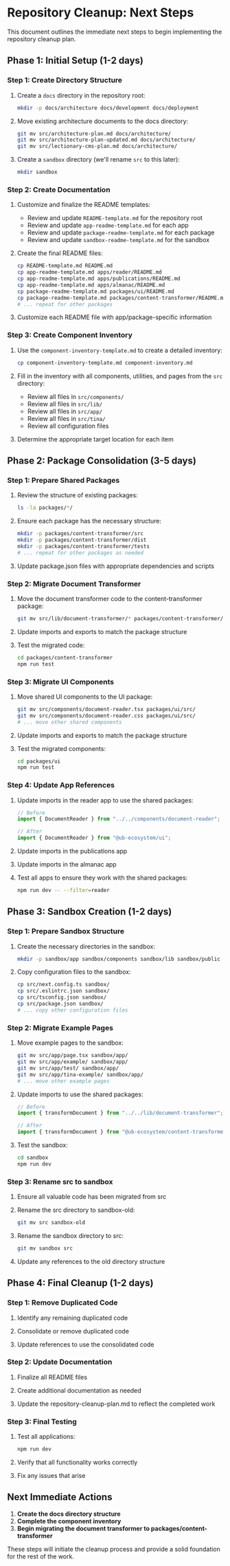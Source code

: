 # Repository Cleanup: Next Steps

This document outlines the immediate next steps to begin implementing the repository cleanup plan.

## Phase 1: Initial Setup (1-2 days)

### Step 1: Create Directory Structure

1. Create a `docs` directory in the repository root:

   ```bash
   mkdir -p docs/architecture docs/development docs/deployment
   ```

2. Move existing architecture documents to the docs directory:

   ```bash
   git mv src/architecture-plan.md docs/architecture/
   git mv src/architecture-plan-updated.md docs/architecture/
   git mv src/lectionary-cms-plan.md docs/architecture/
   ```

3. Create a `sandbox` directory (we'll rename `src` to this later):
   ```bash
   mkdir sandbox
   ```

### Step 2: Create Documentation

1. Customize and finalize the README templates:

   - Review and update `README-template.md` for the repository root
   - Review and update `app-readme-template.md` for each app
   - Review and update `package-readme-template.md` for each package
   - Review and update `sandbox-readme-template.md` for the sandbox

2. Create the final README files:

   ```bash
   cp README-template.md README.md
   cp app-readme-template.md apps/reader/README.md
   cp app-readme-template.md apps/publications/README.md
   cp app-readme-template.md apps/almanac/README.md
   cp package-readme-template.md packages/ui/README.md
   cp package-readme-template.md packages/content-transformer/README.md
   # ... repeat for other packages
   ```

3. Customize each README file with app/package-specific information

### Step 3: Create Component Inventory

1. Use the `component-inventory-template.md` to create a detailed inventory:

   ```bash
   cp component-inventory-template.md component-inventory.md
   ```

2. Fill in the inventory with all components, utilities, and pages from the `src` directory:

   - Review all files in `src/components/`
   - Review all files in `src/lib/`
   - Review all files in `src/app/`
   - Review all files in `src/tina/`
   - Review all configuration files

3. Determine the appropriate target location for each item

## Phase 2: Package Consolidation (3-5 days)

### Step 1: Prepare Shared Packages

1. Review the structure of existing packages:

   ```bash
   ls -la packages/*/
   ```

2. Ensure each package has the necessary structure:

   ```bash
   mkdir -p packages/content-transformer/src
   mkdir -p packages/content-transformer/dist
   mkdir -p packages/content-transformer/tests
   # ... repeat for other packages as needed
   ```

3. Update package.json files with appropriate dependencies and scripts

### Step 2: Migrate Document Transformer

1. Move the document transformer code to the content-transformer package:

   ```bash
   git mv src/lib/document-transformer/* packages/content-transformer/src/
   ```

2. Update imports and exports to match the package structure

3. Test the migrated code:
   ```bash
   cd packages/content-transformer
   npm run test
   ```

### Step 3: Migrate UI Components

1. Move shared UI components to the UI package:

   ```bash
   git mv src/components/document-reader.tsx packages/ui/src/
   git mv src/components/document-reader.css packages/ui/src/
   # ... move other shared components
   ```

2. Update imports and exports to match the package structure

3. Test the migrated components:
   ```bash
   cd packages/ui
   npm run test
   ```

### Step 4: Update App References

1. Update imports in the reader app to use the shared packages:

   ```typescript
   // Before
   import { DocumentReader } from "../../components/document-reader";

   // After
   import { DocumentReader } from "@ub-ecosystem/ui";
   ```

2. Update imports in the publications app

3. Update imports in the almanac app

4. Test all apps to ensure they work with the shared packages:
   ```bash
   npm run dev -- --filter=reader
   ```

## Phase 3: Sandbox Creation (1-2 days)

### Step 1: Prepare Sandbox Structure

1. Create the necessary directories in the sandbox:

   ```bash
   mkdir -p sandbox/app sandbox/components sandbox/lib sandbox/public sandbox/styles
   ```

2. Copy configuration files to the sandbox:
   ```bash
   cp src/next.config.ts sandbox/
   cp src/.eslintrc.json sandbox/
   cp src/tsconfig.json sandbox/
   cp src/package.json sandbox/
   # ... copy other configuration files
   ```

### Step 2: Migrate Example Pages

1. Move example pages to the sandbox:

   ```bash
   git mv src/app/page.tsx sandbox/app/
   git mv src/app/example/ sandbox/app/
   git mv src/app/test/ sandbox/app/
   git mv src/app/tina-example/ sandbox/app/
   # ... move other example pages
   ```

2. Update imports to use the shared packages:

   ```typescript
   // Before
   import { transformDocument } from "../../lib/document-transformer";

   // After
   import { transformDocument } from "@ub-ecosystem/content-transformer";
   ```

3. Test the sandbox:
   ```bash
   cd sandbox
   npm run dev
   ```

### Step 3: Rename src to sandbox

1. Ensure all valuable code has been migrated from src

2. Rename the src directory to sandbox-old:

   ```bash
   git mv src sandbox-old
   ```

3. Rename the sandbox directory to src:

   ```bash
   git mv sandbox src
   ```

4. Update any references to the old directory structure

## Phase 4: Final Cleanup (1-2 days)

### Step 1: Remove Duplicated Code

1. Identify any remaining duplicated code

2. Consolidate or remove duplicated code

3. Update references to use the consolidated code

### Step 2: Update Documentation

1. Finalize all README files

2. Create additional documentation as needed

3. Update the repository-cleanup-plan.md to reflect the completed work

### Step 3: Final Testing

1. Test all applications:

   ```bash
   npm run dev
   ```

2. Verify that all functionality works correctly

3. Fix any issues that arise

## Next Immediate Actions

1. **Create the docs directory structure**
2. **Complete the component inventory**
3. **Begin migrating the document transformer to packages/content-transformer**

These steps will initiate the cleanup process and provide a solid foundation for the rest of the work.
